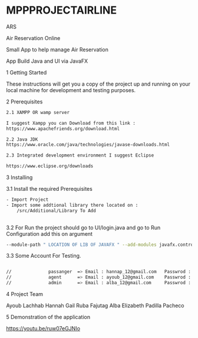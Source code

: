 # MPPPROJECTAIRLINE
ARS


Air Reservation Online 

Small App to help manage Air Reservation

App Build Java and UI via JavaFX 


1 Getting Started

These instructions will get you a copy of the project up and running on your local machine for development and testing purposes.



2 Prerequisites

```sh
2.1 XAMPP OR wamp server 

I suggest Xampp you can Download from this link : 
https://www.apachefriends.org/download.html

2.2 Java JDK
https://www.oracle.com/java/technologies/javase-downloads.html

2.3 Integrated development environment I suggest Eclipse 

https://www.eclipse.org/downloads

```


3 Installing



3.1 Install the required Prerequisites
```sh
- Import Project 
- Import some addtional library there located on :
    /src/Additional/Library To Add
    
```
3.2 For Run the project should go to UI/login.java and go to Run Configuration add this on argument 
```sh
--module-path " LOCATION OF LIB OF JAVAFX " --add-modules javafx.controls,javafx.fxml
```
3.3 Some Account For Testing.

```sh

//				passanger  => Email : hannap_12@gmail.com   Passwrod : 12
//				agent      => Email : ayoub_12@gmail.com	Passwrod : 12
//				admin      => Email : alba_12@gmail.com	    Passwrod : 12
```

4 Project Team 

Ayoub Lachhab 
Hannah Gail Ruba Fajutag 
Alba Elizabeth Padilla Pacheco

5 Demonstration of the application

https://youtu.be/ruw07eGJNIo
